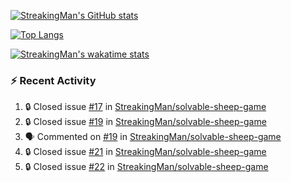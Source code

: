 [![StreakingMan's GitHub stats](https://streakingman-github-readme-stats.vercel.app/api?username=StreakingMan&show_icons=true)](https://github.com/anuraghazra/github-readme-stats)

[![Top Langs](https://streakingman-github-readme-stats.vercel.app/api/top-langs/?username=StreakingMan&layout=compact&langs_count=8)](https://github.com/anuraghazra/github-readme-stats)

[![StreakingMan's wakatime stats](https://streakingman-github-readme-stats.vercel.app/api/wakatime?username=StreakingMan&layout=compact&langs_count=8)](https://github.com/anuraghazra/github-readme-stats)

### :zap: Recent Activity

<!--START_SECTION:activity-->
1. 🔒 Closed issue [#17](https://github.com/StreakingMan/solvable-sheep-game/issues/17) in [StreakingMan/solvable-sheep-game](https://github.com/StreakingMan/solvable-sheep-game)
2. 🔒 Closed issue [#19](https://github.com/StreakingMan/solvable-sheep-game/issues/19) in [StreakingMan/solvable-sheep-game](https://github.com/StreakingMan/solvable-sheep-game)
3. 🗣 Commented on [#19](https://github.com/StreakingMan/solvable-sheep-game/issues/19) in [StreakingMan/solvable-sheep-game](https://github.com/StreakingMan/solvable-sheep-game)
4. 🔒 Closed issue [#21](https://github.com/StreakingMan/solvable-sheep-game/issues/21) in [StreakingMan/solvable-sheep-game](https://github.com/StreakingMan/solvable-sheep-game)
5. 🔒 Closed issue [#22](https://github.com/StreakingMan/solvable-sheep-game/issues/22) in [StreakingMan/solvable-sheep-game](https://github.com/StreakingMan/solvable-sheep-game)
<!--END_SECTION:activity-->


<!---
StreakingMan/StreakingMan is a ✨ special ✨ repository because its `README.md` (this file) appears on your GitHub profile.
You can click the Preview link to take a look at your changes.
--->


